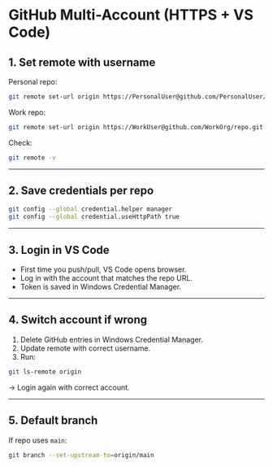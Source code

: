 # GitHub Multi-Account (HTTPS + VS Code)

## 1. Set remote with username
Personal repo:
```bash
git remote set-url origin https://PersonalUser@github.com/PersonalUser/repo.git
```

Work repo:
```bash
git remote set-url origin https://WorkUser@github.com/WorkOrg/repo.git
```

Check:
```bash
git remote -v
```

---

## 2. Save credentials per repo
```bash
git config --global credential.helper manager
git config --global credential.useHttpPath true
```

---

## 3. Login in VS Code
- First time you push/pull, VS Code opens browser.  
- Log in with the account that matches the repo URL.  
- Token is saved in Windows Credential Manager.  

---

## 4. Switch account if wrong
1. Delete GitHub entries in Windows Credential Manager.  
2. Update remote with correct username.  
3. Run:
```bash
git ls-remote origin
```
→ Login again with correct account.

---

## 5. Default branch
If repo uses `main`:
```bash
git branch --set-upstream-to=origin/main
```
